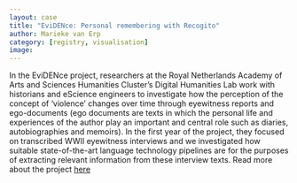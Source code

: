 ```yaml
---
layout: case
title: "EviDENce: Personal remembering with Recogito"
author: Marieke van Erp
category: [registry, visualisation]
image: 
---
```


In the EviDENce project, researchers at the Royal Netherlands Academy of Arts and Sciences Humanities Cluster’s Digital Humanities Lab 
work with historians and eScience engineers to investigate how the perception of the concept of ‘violence’ changes over time through 
eyewitness reports and ego-documents (ego documents are texts in which the personal life and experiences of the author play an important 
and central role such as diaries, autobiographies and memoirs). In the first year of the project, they focused on transcribed WWII 
eyewitness interviews and we investigated how suitable state-of-the-art language technology pipelines are for the purposes of extracting 
relevant information from these interview texts. Read more about the project <a href="https://pro.europeana.eu/page/issue-12-pelagios#alternative-uses-of-recogito">here</a>


